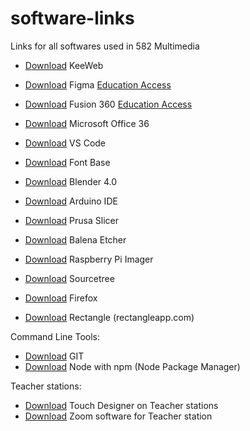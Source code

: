 # software-links

Links for all softwares used in 582 Multimedia

- [Download](https://keeweb.info/) KeeWeb

- [Download](https://www.figma.com/downloads/) Figma [Education Access](https://www.figma.com/education/)
- [Download](https://www.autodesk.com/ca-en/products/fusion-360/) Fusion 360 [Education Access](https://www.autodesk.com/support/account/education/onboarding/students-guide)
- [Download](https://www.microsoft.com/en-us/microsoft-365/download-office) Microsoft Office 36
- [Download](https://code.visualstudio.com/) VS Code
- [Download](https://fontba.se/) Font Base
- [Download](https://www.blender.org/download/) Blender 4.0
- [Download](https://www.arduino.cc/en/software) Arduino IDE
- [Download](https://www.prusa3d.com/page/prusaslicer_424/) Prusa Slicer
- [Download](https://etcher.balena.io/#download-etcher) Balena Etcher
- [Download](https://www.raspberrypi.com/software/) Raspberry Pi Imager
- [Download](https://www.sourcetreeapp.com/) Sourcetree

- [Download](https://www.mozilla.org/en-CA/firefox/new/) Firefox
- [Download](https://rectangleapp.com/) Rectangle (rectangleapp.com)

Command Line Tools:

- [Download](https://git-scm.com/) GIT
- [Download](https://docs.npmjs.com/downloading-and-installing-node-js-and-npm) Node with npm (Node Package Manager)

Teacher stations:

- [Download](https://derivative.ca/download) Touch Designer on Teacher stations
- [Download](https://zoom.us/download) Zoom software for Teacher station

